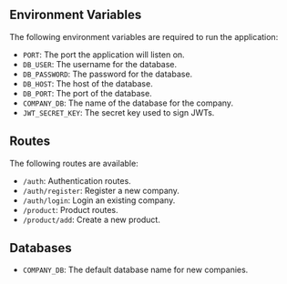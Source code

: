 
## Environment Variables

The following environment variables are required to run the application:

- `PORT`: The port the application will listen on.
- `DB_USER`: The username for the database.
- `DB_PASSWORD`: The password for the database.
- `DB_HOST`: The host of the database.
- `DB_PORT`: The port of the database.
- `COMPANY_DB`: The name of the database for the company.
- `JWT_SECRET_KEY`: The secret key used to sign JWTs.

## Routes

The following routes are available:

- `/auth`: Authentication routes.
- `/auth/register`: Register a new company.
- `/auth/login`: Login an existing company.
- `/product`: Product routes.
- `/product/add`: Create a new product.

## Databases
- `COMPANY_DB`: The default database name for new companies.

